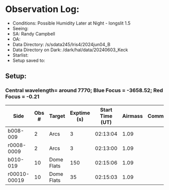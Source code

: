 # Observation Log:

* Conditions: Possible Humidity Later at Night - longslit 1.5
* Seeing: 
* SA: Randy Campbell 
* OA: 
* Data Directory: /s/sdata245/lris4/2024jun04_B
* Data Directory on Dark: /dark/hal/data/20240603_Keck
* Starlist: 
* Setup saved to: 

## Setup: 

    
### Central wavelength= around 7770; Blue Focus = -3658.52; Red Focus = -0.21

| Side | Obs #     | Target    | Exptime (s) | Start Time (UT) | Airmass | Comments                                                   |
|------|-----------|-----------|-------------|-----------------|---------|------------------------------------------------------------|
|b008-009|2|Arcs        |3| 02:13:04|1.09||
|r0008-0009|2|Arcs        |3| 02:13:00|1.09||
|b010-019|10|Dome Flats| 150| 02:15:06|1.09||
|r00010-00019|10|Dome Flats| 35| 02:15:03|1.09||
